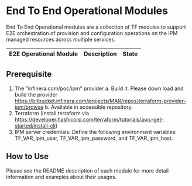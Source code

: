# End To End Operational Modules 
End To End Operational modules are a collection of TF modules to support E2E orchestration of provision and configuration operations on the IPM managed resources across multiple services. 

| E2E Operational Module                                    |  Description                                   | State  |
|-----------------------------------------------------------|------------------------------------------------|--------|

## Prerequisite
1. The "infinera.com/poc/ipm" provider
    a. Build it. Please down load and build the provider https://bitbucket.infinera.com/projects/MAR/repos/terraform-provider-ipm/browse
    b. Available in accessible repository. 
2. Terraform (Install terraform via https://developer.hashicorp.com/terraform/tutorials/aws-get-started/install-cli)
3. IPM server credentials: Define the following environment variables: TF_VAR_ipm_user, TF_VAR_ipm_password, and TF_VAR_ipm_host. 


## How to Use
Please see the README description of each module for more detail information and examples about their usages.
